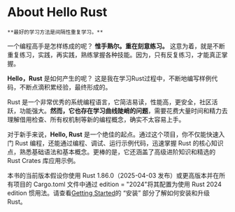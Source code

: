 # About Hello Rust

```admonish important
**最好的学习方法是间隔性重复学习。**
```

一个编程高手是怎样练成的呢？ **惟手熟尔。重在刻意练习。** 这意为着，就是不断重复练习，实践，再实践，熟练掌握各种技能。因为，只有反复练习，才能真正掌握。

**Hello，Rust**  是如何产生的呢？ 这是我在学习Rust过程中，不断地编写样例代码，不断点滴积累经验，最终形成的。 

Rust 是一个非常优秀的系统编程语言，它简洁易读，性能高，更安全，社区活跃，功能强大。**然而，它也存在学习曲线陡峭的问题**，需要花费大量时间和精力去理解借用检查、所有权机制等新的编程概念，确实不太容易上手。


对于新手来说，**Hello, Rust** 是一个绝佳的起点。通过这个项目，你不仅能快速入门 Rust 编程，还能通过编程、调试、运行示例代码，迅速掌握 Rust 的核心知识点，熟悉基础语法和基本概念。更棒的是，它还涵盖了高级进阶知识和精选的 Rust Crates 库应用示例。


本书的当前版本假设你使用 Rust 1.86.0（2025-04-03 发布）或更高版本并在所有项目的 Cargo.toml 文件中通过 edition = "2024"将其配置为使用 Rust 2024 edition 惯用法。请查看[Getting Started](getting-started.md)的 “安装” 部分了解如何安装和升级 Rust。

